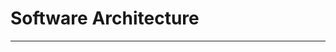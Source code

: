 Software Architecture
=======================





-----------------------------------------------------------------------------------------------------
